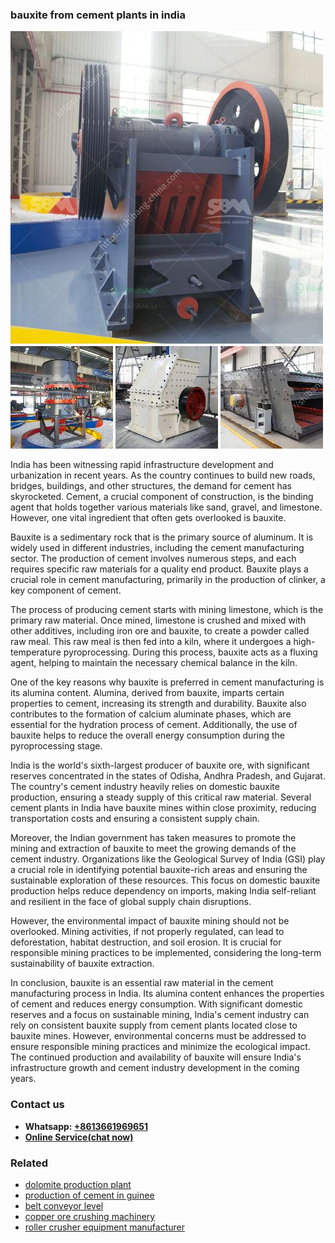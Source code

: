 <h3>bauxite from cement plants in india</h3><img src='1702952929.jpg' alt=''><p>India has been witnessing rapid infrastructure development and urbanization in recent years. As the country continues to build new roads, bridges, buildings, and other structures, the demand for cement has skyrocketed. Cement, a crucial component of construction, is the binding agent that holds together various materials like sand, gravel, and limestone. However, one vital ingredient that often gets overlooked is bauxite.</p><p>Bauxite is a sedimentary rock that is the primary source of aluminum. It is widely used in different industries, including the cement manufacturing sector. The production of cement involves numerous steps, and each requires specific raw materials for a quality end product. Bauxite plays a crucial role in cement manufacturing, primarily in the production of clinker, a key component of cement.</p><p>The process of producing cement starts with mining limestone, which is the primary raw material. Once mined, limestone is crushed and mixed with other additives, including iron ore and bauxite, to create a powder called raw meal. This raw meal is then fed into a kiln, where it undergoes a high-temperature pyroprocessing. During this process, bauxite acts as a fluxing agent, helping to maintain the necessary chemical balance in the kiln.</p><p>One of the key reasons why bauxite is preferred in cement manufacturing is its alumina content. Alumina, derived from bauxite, imparts certain properties to cement, increasing its strength and durability. Bauxite also contributes to the formation of calcium aluminate phases, which are essential for the hydration process of cement. Additionally, the use of bauxite helps to reduce the overall energy consumption during the pyroprocessing stage.</p><p>India is the world's sixth-largest producer of bauxite ore, with significant reserves concentrated in the states of Odisha, Andhra Pradesh, and Gujarat. The country's cement industry heavily relies on domestic bauxite production, ensuring a steady supply of this critical raw material. Several cement plants in India have bauxite mines within close proximity, reducing transportation costs and ensuring a consistent supply chain.</p><p>Moreover, the Indian government has taken measures to promote the mining and extraction of bauxite to meet the growing demands of the cement industry. Organizations like the Geological Survey of India (GSI) play a crucial role in identifying potential bauxite-rich areas and ensuring the sustainable exploration of these resources. This focus on domestic bauxite production helps reduce dependency on imports, making India self-reliant and resilient in the face of global supply chain disruptions.</p><p>However, the environmental impact of bauxite mining should not be overlooked. Mining activities, if not properly regulated, can lead to deforestation, habitat destruction, and soil erosion. It is crucial for responsible mining practices to be implemented, considering the long-term sustainability of bauxite extraction.</p><p>In conclusion, bauxite is an essential raw material in the cement manufacturing process in India. Its alumina content enhances the properties of cement and reduces energy consumption. With significant domestic reserves and a focus on sustainable mining, India's cement industry can rely on consistent bauxite supply from cement plants located close to bauxite mines. However, environmental concerns must be addressed to ensure responsible mining practices and minimize the ecological impact. The continued production and availability of bauxite will ensure India's infrastructure growth and cement industry development in the coming years.</p><h3>Contact us</h3><ul><li><strong>Whatsapp:&nbsp;<a href="https://wa.me/8613661969651">+8613661969651</a></strong></li><li><a href="https://swt.shibang-china.com/?git&amp;zhl&amp;bauxite from cement plants in india"><strong>Online Service(chat now)</strong></a></li></ul><h3>Related</h3><ul><li><a href='dolomite production plant.md'>dolomite production plant</a></li><li><a href='production of cement in guinee.md'>production of cement in guinee</a></li><li><a href='belt conveyor level.md'>belt conveyor level</a></li><li><a href='copper ore crushing machinery.md'>copper ore crushing machinery</a></li><li><a href='roller crusher equipment manufacturer.md'>roller crusher equipment manufacturer</a></li></ul>